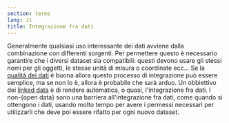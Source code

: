 ```yaml
---
section: terms
lang: it
title: Integrazione fra dati
---
```


Generalmente qualsiasi uso interessante dei dati avviene dalla combinazione con differenti sorgenti. Per permettere questo è necessario garantire che i diversi dataset sia compatibili: questi devono usare gli stessi nomi per gli oggetti, le stesse unità di misura o coordinate ecc... Se la [qualità dei dati](glossary/it/data-quality) è buona allora questo processo di integrazione può essere semplice, ma se non lo è, allora è probabile che sarà arduo. Un obbiettivo dei [linked data](/glossary/it/linked-data/) è di rendere automatica, o quasi, l'integrazione fra dati. I non-{open data} sono una barriera all'integrazione fra dati, come quando si ottengono i dati, usando molto tempo per avere i permessi necessari per utilizzarli che deve poi essere rifatto per ogni nuovo dataset.
